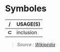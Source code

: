# Symboles

|/|USAGE(S)|
|:--:|:--|
|**⊂**|inclusion|

> _Source : [Wikipédia](https://fr.wikipedia.org/wiki/Table_de_symboles_math%C3%A9matiques)_
